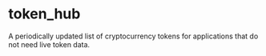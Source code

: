 # token_hub
A periodically updated list of cryptocurrency tokens for applications that do not need live token data.
